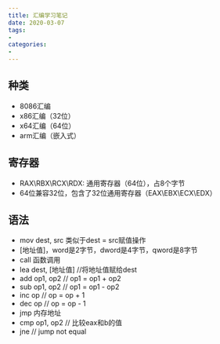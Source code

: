 ```yaml
---
title: 汇编学习笔记
date: 2020-03-07
tags:
- 
categories:
- 
---
```


## 种类

- 8086汇编
- x86汇编（32位）
- x64汇编（64位）
- arm汇编（嵌入式）

## 寄存器

- RAX\RBX\RCX\RDX: 通用寄存器（64位），占8个字节
- 64位兼容32位，包含了32位通用寄存器（EAX\EBX\ECX\EDX）

<!--more-->

## 语法

- mov dest, src 类似于dest = src赋值操作
- [地址值]，word是2字节，dword是4字节，qword是8字节
- call 函数调用
- lea dest, [地址值] //将地址值赋给dest
- add op1, op2 // op1 = op1 + op2
- sub op1, op2 // op1 = op1 - op2
- inc op // op = op + 1
- dec op // op = op - 1
- jmp 内存地址
- cmp op1, op2 // 比较eax和b的值
- jne // jump not equal